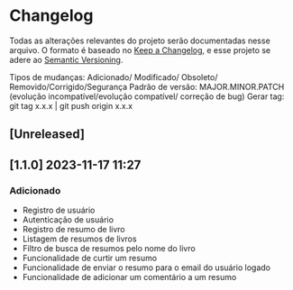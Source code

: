 # Changelog

Todas as alterações relevantes do projeto serão documentadas nesse arquivo. O
formato é baseado no
[Keep a Changelog](https://keepachangelog.com/pt-BR/1.0.0/), e esse projeto se
adere ao [Semantic Versioning](https://semver.org/spec/v2.0.0.html).

Tipos de mudanças: Adicionado/ Modificado/ Obsoleto/ Removido/Corrigido/Segurança Padrão de versão: MAJOR.MINOR.PATCH (evolução incompatível/evolução compatível/ correção de bug) Gerar tag: git tag x.x.x | git push origin x.x.x

## [Unreleased]

## [1.1.0] 2023-11-17 11:27

### Adicionado

- Registro de usuário
- Autenticação de usuário
- Registro de resumo de livro
- Listagem de resumos de livros
- Filtro de busca de resumos pelo nome do livro
- Funcionalidade de curtir um resumo
- Funcionalidade de enviar o resumo para o email do usuário logado
- Funcionalidade de adicionar um comentário a um resumo
